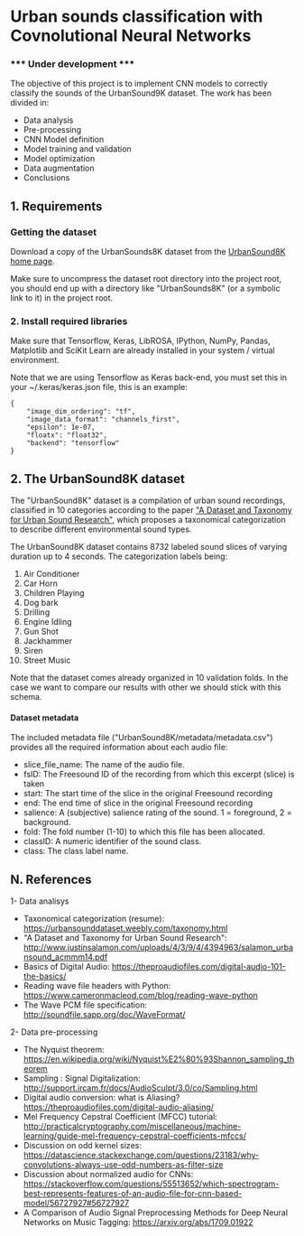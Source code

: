 # Urban sounds classification with Covnolutional Neural Networks

### *** Under development ***

The objective of this project is to implement CNN models to correctly classify the sounds of the UrbanSound9K dataset. The work has been divided in:

* Data analysis
* Pre-processing
* CNN Model definition 
* Model training and validation
* Model optimization
* Data augmentation
* Conclusions


## 1. Requirements

### Getting the dataset

Download a copy of the UrbanSounds8K dataset from the [UrbanSound8K home page](https://urbansounddataset.weebly.com/urbansound8k.html).

Make sure to uncompress the dataset root directory into the project root, you should end up with a directory like "UrbanSounds8K" (or a symbolic link to it) in the project root.


### 2. Install required libraries

Make sure that Tensorflow, Keras, LibROSA, IPython, NumPy, Pandas, Matplotlib and SciKit Learn are already installed in your system / virtual environment.

Note that we are using Tensorflow as Keras back-end, you must set this in your ~/.keras/keras.json file, this is an example:

```
{
    "image_dim_ordering": "tf",
    "image_data_format": "channels_first",
    "epsilon": 1e-07,
    "floatx": "float32",
    "backend": "tensorflow"
}
```

## 2. The UrbanSound8K dataset

The "UrbanSound8K" dataset is a compilation of urban sound recordings, classified in 10 categories according to the paper ["A Dataset and Taxonomy for Urban Sound Research"](https://urbansounddataset.weebly.com/taxonomy.html), which proposes a taxonomical categorization to describe different environmental sound types.

The UrbanSound8K dataset contains 8732 labeled sound slices of varying duration up to 4 seconds. The categorization labels being:

1. Air Conditioner
1. Car Horn
1. Children Playing
1. Dog bark
1. Drilling
1. Engine Idling
1. Gun Shot
1. Jackhammer
1. Siren
1. Street Music

Note that the dataset comes already organized in 10 validation folds. In the case we want to compare our results with other we should stick with this schema.


#### Dataset metadata

The included metadata file ("UrbanSound8K/metadata/metadata.csv") provides all the required information about each audio file:

* slice_file_name: The name of the audio file.
* fsID: The Freesound ID of the recording from which this excerpt (slice) is taken
* start: The start time of the slice in the original Freesound recording
* end: The end time of slice in the original Freesound recording
* salience: A (subjective) salience rating of the sound. 1 = foreground, 2 = background.
* fold: The fold number (1-10) to which this file has been allocated.
* classID: A numeric identifier of the sound class.
* class: The class label name.



## N. References

1- Data analisys
* Taxonomical categorization (resume): https://urbansounddataset.weebly.com/taxonomy.html
* "A Dataset and Taxonomy for Urban Sound Research":
http://www.justinsalamon.com/uploads/4/3/9/4/4394963/salamon_urbansound_acmmm14.pdf
* Basics of Digital Audio: https://theproaudiofiles.com/digital-audio-101-the-basics/
* Reading wave file headers with Python: https://www.cameronmacleod.com/blog/reading-wave-python
* The Wave PCM file specification: http://soundfile.sapp.org/doc/WaveFormat/ 

2- Data pre-processing
* The Nyquist theorem: https://en.wikipedia.org/wiki/Nyquist%E2%80%93Shannon_sampling_theorem
* Sampling : Signal Digitalization: http://support.ircam.fr/docs/AudioSculpt/3.0/co/Sampling.html
* Digital audio conversion: what is Aliasing? https://theproaudiofiles.com/digital-audio-aliasing/
* Mel Frequency Cepstral Coefficient (MFCC) tutorial: http://practicalcryptography.com/miscellaneous/machine-learning/guide-mel-frequency-cepstral-coefficients-mfccs/
* Discussion on odd kernel sizes: https://datascience.stackexchange.com/questions/23183/why-convolutions-always-use-odd-numbers-as-filter-size
* Discussion about normalized audio for CNNs: https://stackoverflow.com/questions/55513652/which-spectrogram-best-represents-features-of-an-audio-file-for-cnn-based-model/56727927#56727927
* A Comparison of Audio Signal Preprocessing Methods for Deep Neural Networks on Music Tagging: https://arxiv.org/abs/1709.01922
